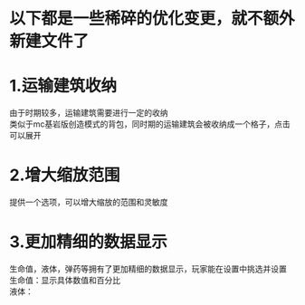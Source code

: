 # 以下都是一些稀碎的优化变更，就不额外新建文件了

# 1.运输建筑收纳
由于时期较多，运输建筑需要进行一定的收纳  
类似于mc基岩版创造模式的背包，同时期的运输建筑会被收纳成一个格子，点击可以展开   
# 2.增大缩放范围
提供一个选项，可以增大缩放的范围和灵敏度

# 3.更加精细的数据显示
生命值，液体，弹药等拥有了更加精细的数据显示，玩家能在设置中挑选并设置  
生命值：显示具体数值和百分比  
液体：